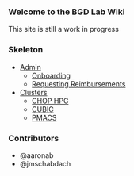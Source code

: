 ### Welcome to the BGD Lab Wiki

This site is still a work in progress


### Skeleton

- [Admin](admin/index.md)
    - [Onboarding](admin/onboarding.md)
    - [Requesting Reimbursements](admin/requesting_reimbursements.md)
- [Clusters](clusters/index.md)
    - [CHOP HPC](clusters/chop_hpc.md)
    - [CUBIC](clusters/cubic.md)
    - [PMACS](clusters/pmacs.md)


### Contributors

- @aaronab
- @jmschabdach
